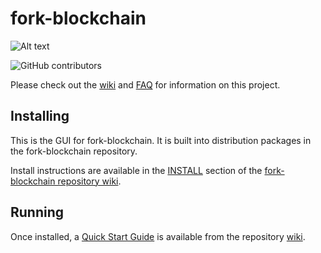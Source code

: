 # fork-blockchain
![Alt text](https://www.fork.net/img/fork_logo.svg)

![GitHub contributors](https://img.shields.io/github/contributors/Taco-Network/fork-blockchain?logo=GitHub)

Please check out the [wiki](https://github.com/Taco-Network/fork-blockchain/wiki)
and [FAQ](https://github.com/Taco-Network/fork-blockchain/wiki/FAQ) for
information on this project.

## Installing

This is the GUI for fork-blockchain. It is built into distribution packages in the fork-blockchain repository.

Install instructions are available in the
[INSTALL](https://github.com/Taco-Network/fork-blockchain/wiki/INSTALL)
section of the
[fork-blockchain repository wiki](https://github.com/Taco-Network/fork-blockchain/wiki).

## Running

Once installed, a
[Quick Start Guide](https://github.com/Taco-Network/fork-blockchain/wiki/Quick-Start-Guide)
is available from the repository
[wiki](https://github.com/Taco-Network/fork-blockchain/wiki).
